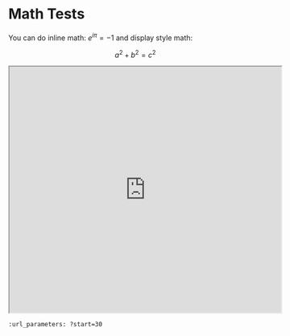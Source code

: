 # Math Tests

You can do inline math: $e^{i\pi} = -1$ and display style math:  

$$a^2 + b^2 = c^2$$

<iframe height="490" src="https://demo.webwork.rochester.edu/webwork2/html2xml?
&answersSubmitted=0
&sourceFilePath=Library/Rochester/setAlgebra01RealNumbers/lhp1_31-34_mo.pg
&problemSeed=123567890
&displayMode=MathJax
&courseID=daemon_course
&userID=daemon
&course_password=daemon
&outputformat=simple" width="540">
</iframe>

```{youtube} jnxqHcObNK4
:url_parameters: ?start=30
```